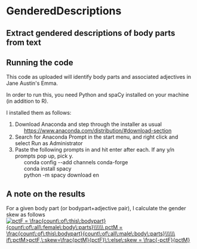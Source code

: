 # GenderedDescriptions
<h2>Extract gendered descriptions of body parts from text</h2>

<h2>Running the code</h2>
This code as uploaded will identify body parts and associated adjectives in Jane Austin's Emma.
  
In order to run this, you need Python and spaCy installed on your machine (in addition to R).
  
I installed them as follows:
1. Download Anaconda and step through the installer as usual
<br>&nbsp;&nbsp;&nbsp;&nbsp;&nbsp;&nbsp;https://www.anaconda.com/distribution/#download-section
2. Search for Anaconda Prompt in the start menu, and right click and select Run as Administrator
3. Paste the following prompts in and hit enter after each. If any y/n prompts pop up, pick y.
<br>&nbsp;&nbsp;&nbsp;&nbsp;&nbsp;&nbsp;conda config --add channels conda-forge
<br>&nbsp;&nbsp;&nbsp;&nbsp;&nbsp;&nbsp;conda install spacy
<br>&nbsp;&nbsp;&nbsp;&nbsp;&nbsp;&nbsp;python -m spacy download en

<h2>A note on the results</h2>
For a given body part (or bodypart+adjective pair), I calculate the gender skew as follows
<a href="https://www.codecogs.com/eqnedit.php?latex=pctF&space;=&space;\frac{count\:of\:this\:bodypart}{count\:of\:all\:female\:body\:parts}\\\\\\&space;pctM&space;=&space;\frac{count\:of\:this\:bodypart}{count\:of\:all\:male\:body\:parts}\\\\\\&space;if\:pctM>pctF,\:skew=\frac{pctM}{pctF}\:\:else\:skew&space;=&space;\frac{-pctF}{pctM}" target="_blank"><img src="https://latex.codecogs.com/gif.latex?pctF&space;=&space;\frac{count\:of\:this\:bodypart}{count\:of\:all\:female\:body\:parts}\\\\\\&space;pctM&space;=&space;\frac{count\:of\:this\:bodypart}{count\:of\:all\:male\:body\:parts}\\\\\\&space;if\:pctM>pctF,\:skew=\frac{pctM}{pctF}\:\:else\:skew&space;=&space;\frac{-pctF}{pctM}" title="pctF = \frac{count\:of\:this\:bodypart}{count\:of\:all\:female\:body\:parts}\\\\\\ pctM = \frac{count\:of\:this\:bodypart}{count\:of\:all\:male\:body\:parts}\\\\\\ if\:pctM>pctF,\:skew=\frac{pctM}{pctF}\:\:else\:skew = \frac{-pctF}{pctM}" /></a>
